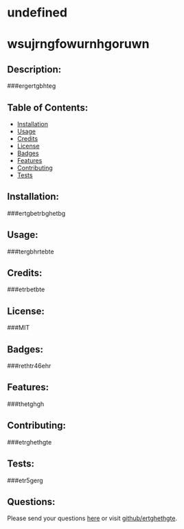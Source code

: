 # undefined



  # wsujrngfowurnhgoruwn 
  ## Description:
  ###ergertgbhteg
  ## Table of Contents:
  * [Installation](#Installation)
  * [Usage](#Usage)
  * [Credits](#Credits)
  * [License](#License)
  * [Badges](#Badges)
  * [Features](#Features)
  * [Contributing](#Contributing)
  * [Tests](#Tests)
  ## Installation:
  ###ertgbetrbghetbg
  ## Usage:
  ###tergbhrtebte
  ## Credits:
  ###etrbetbte
  ## License:
  ###MIT
  ## Badges:
  ###rethtr46ehr
  ## Features:
  ###thetghgh
  ## Contributing:
  ###etrghethgte
  ## Tests:
  ###etr5gerg
  ## Questions:
  Please send your questions [here](mailto:er5g5tehg4et56gh?subject=[GitHub]%20Dev%20Connect) or visit [github/ertghethgte](https://github.com/ertghethgte).